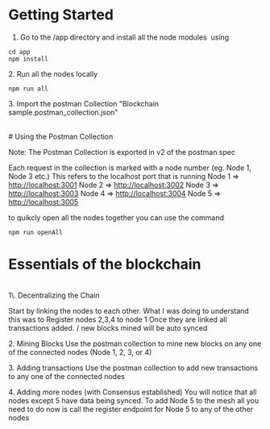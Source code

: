 # Getting Started

1. Go to the /app directory and install all the node modules  using

```
cd app
npm install
```

2\. Run all the nodes locally
<br>
```
npm run all
```

3\. Import the postman Collection "Blockchain sample\.postman\_collection\.json"

<br>
# Using the Postman Collection

Note: The Postman Collection is exported in v2 of the postman spec

Each request in the collection is marked with a node number (eg. Node 1, Node 3 etc.)
This refers to the localhost port that is running
Node 1 => [http://localhost:3001](http://localhost:3001)
Node 2 => [http://localhost:3002](http://localhost:3002)
Node 3 => [http://localhost:3003](http://localhost:3003)
Node 4 => [http://localhost:3004](http://localhost:3004)
Node 5 => [http://localhost:3005](http://localhost:3005)

to quikcly open all the nodes together you can use the command

```
npm run openAll
```

# Essentials of the blockchain
<br>
1\. Decentralizing the Chain

Start by linking the nodes to each other. What I was doing to understand this was to Register nodes 2,3,4 to node 1
Once they are linked all transactions added. / new blocks mined will be auto synced

2\. Mining Blocks
Use the postman collection to mine new blocks on any one of the connected nodes (Node 1, 2, 3, or 4)

3\. Adding transactions
Use the postman collection to add new transactions to any one of the connected nodes

4\. Adding more nodes \(with Consensus established\)
You will notice that all nodes except 5 have data being synced. To add Node 5 to the mesh all you need to do now is call the register endpoint for Node 5 to any of the other nodes